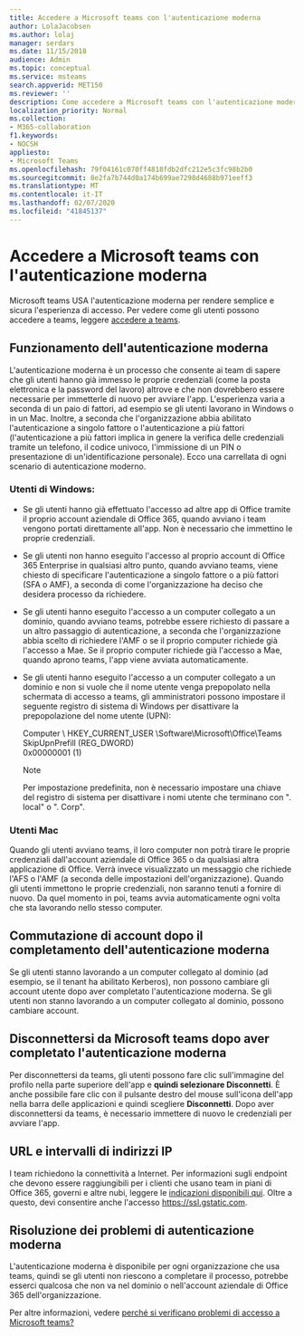 ```yaml
---
title: Accedere a Microsoft teams con l'autenticazione moderna
author: LolaJacobsen
ms.author: lolaj
manager: serdars
ms.date: 11/15/2018
audience: Admin
ms.topic: conceptual
ms.service: msteams
search.appverid: MET150
ms.reviewer: ''
description: Come accedere a Microsoft teams con l'autenticazione moderna.
localization_priority: Normal
ms.collection:
- M365-collaboration
f1.keywords:
- NOCSH
appliesto:
- Microsoft Teams
ms.openlocfilehash: 79f04161c070ff4818fdb2dfc212e5c3fc98b2b0
ms.sourcegitcommit: 8e2fa7b744d0a174b699ae7298d4688b971eeff3
ms.translationtype: MT
ms.contentlocale: it-IT
ms.lasthandoff: 02/07/2020
ms.locfileid: "41845137"
---
```

<a name="sign-in-to-microsoft-teams-using-modern-authentication"></a>Accedere a Microsoft teams con l'autenticazione moderna
==========================

Microsoft teams USA l'autenticazione moderna per rendere semplice e sicura l'esperienza di accesso. Per vedere come gli utenti possono accedere a teams, leggere [accedere a teams](https://support.office.com/article/sign-in-to-teams-ea4b1443-d11b-4791-8ae1-9977e7723055).

## <a name="how-modern-authentication-works"></a>Funzionamento dell'autenticazione moderna

L'autenticazione moderna è un processo che consente ai team di sapere che gli utenti hanno già immesso le proprie credenziali (come la posta elettronica e la password del lavoro) altrove e che non dovrebbero essere necessarie per immetterle di nuovo per avviare l'app. L'esperienza varia a seconda di un paio di fattori, ad esempio se gli utenti lavorano in Windows o in un Mac. Inoltre, a seconda che l'organizzazione abbia abilitato l'autenticazione a singolo fattore o l'autenticazione a più fattori (l'autenticazione a più fattori implica in genere la verifica delle credenziali tramite un telefono, il codice univoco, l'immissione di un PIN o presentazione di un'identificazione personale). Ecco una carrellata di ogni scenario di autenticazione moderno.

### <a name="windows-users"></a>Utenti di Windows: 

- Se gli utenti hanno già effettuato l'accesso ad altre app di Office tramite il proprio account aziendale di Office 365, quando avviano i team vengono portati direttamente all'app. Non è necessario che immettino le proprie credenziali.

- Se gli utenti non hanno eseguito l'accesso al proprio account di Office 365 Enterprise in qualsiasi altro punto, quando avviano teams, viene chiesto di specificare l'autenticazione a singolo fattore o a più fattori (SFA o AMF), a seconda di come l'organizzazione ha deciso che desidera processo da richiedere.

- Se gli utenti hanno eseguito l'accesso a un computer collegato a un dominio, quando avviano teams, potrebbe essere richiesto di passare a un altro passaggio di autenticazione, a seconda che l'organizzazione abbia scelto di richiedere l'AMF o se il proprio computer richiede già l'accesso a Mae. Se il proprio computer richiede già l'accesso a Mae, quando aprono teams, l'app viene avviata automaticamente.

- Se gli utenti hanno eseguito l'accesso a un computer collegato a un dominio e non si vuole che il nome utente venga prepopolato nella schermata di accesso a teams, gli amministratori possono impostare il seguente registro di sistema di Windows per disattivare la prepopolazione del nome utente (UPN):

  Computer \ HKEY_CURRENT_USER \Software\Microsoft\Office\Teams<br/>
  SkipUpnPrefill (REG_DWORD)<br/>
  0x00000001 (1)

    > [!NOTE]
    > Per impostazione predefinita, non è necessario impostare una chiave del registro di sistema per disattivare i nomi utente che terminano con ". local" o ". Corp". 


### <a name="mac-users"></a>Utenti Mac 

Quando gli utenti avviano teams, il loro computer non potrà tirare le proprie credenziali dall'account aziendale di Office 365 o da qualsiasi altra applicazione di Office. Verrà invece visualizzato un messaggio che richiede l'AFS o l'AMF (a seconda delle impostazioni dell'organizzazione). Quando gli utenti immettono le proprie credenziali, non saranno tenuti a fornire di nuovo. Da quel momento in poi, teams avvia automaticamente ogni volta che sta lavorando nello stesso computer.

## <a name="switching-accounts-after-completing-modern-authentication"></a>Commutazione di account dopo il completamento dell'autenticazione moderna

Se gli utenti stanno lavorando a un computer collegato al dominio (ad esempio, se il tenant ha abilitato Kerberos), non possono cambiare gli account utente dopo aver completato l'autenticazione moderna. Se gli utenti non stanno lavorando a un computer collegato al dominio, possono cambiare account.

## <a name="signing-out-of-microsoft-teams-after-completing-modern-authentication"></a>Disconnettersi da Microsoft teams dopo aver completato l'autenticazione moderna
Per disconnettersi da teams, gli utenti possono fare clic sull'immagine del profilo nella parte superiore dell'app e **quindi selezionare Disconnetti**. È anche possibile fare clic con il pulsante destro del mouse sull'icona dell'app nella barra delle applicazioni e quindi scegliere **Disconnetti**. Dopo aver disconnettersi da teams, è necessario immettere di nuovo le credenziali per avviare l'app.

## <a name="urls-and-ip-address-ranges"></a>URL e intervalli di indirizzi IP
I team richiedono la connettività a Internet. Per informazioni sugli endpoint che devono essere raggiungibili per i clienti che usano team in piani di Office 365, governi e altre nubi, leggere le [indicazioni disponibili qui](https://docs.microsoft.com/office365/enterprise/urls-and-ip-address-ranges). Oltre a questo, devi consentire anche l'accesso https://ssl.gstatic.com.

## <a name="troubleshooting-modern-authentication"></a>Risoluzione dei problemi di autenticazione moderna

L'autenticazione moderna è disponibile per ogni organizzazione che usa teams, quindi se gli utenti non riescono a completare il processo, potrebbe esserci qualcosa che non va nel dominio o nell'account aziendale di Office 365 dell'organizzazione. 

Per altre informazioni, vedere [perché si verificano problemi di accesso a Microsoft teams?](https://support.office.com/article/why-am-i-having-trouble-signing-in-to-microsoft-teams-a02f683b-61a3-4008-9447-ee60c5593b0f)

